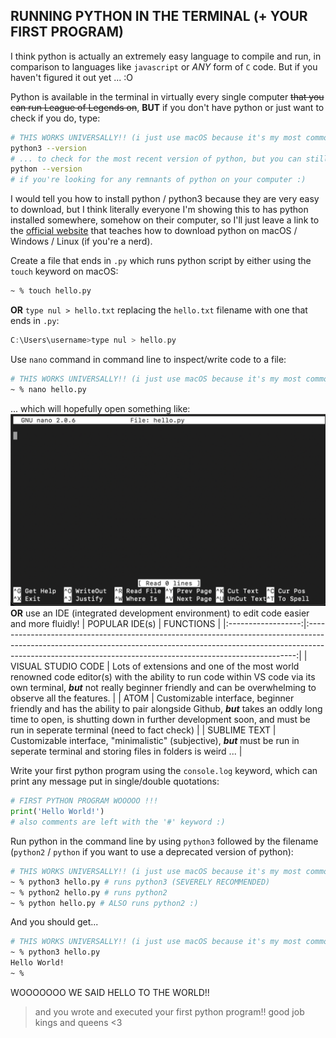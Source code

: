 ## RUNNING PYTHON IN THE TERMINAL (+ YOUR FIRST PROGRAM)
I think python is actually an extremely easy language to compile and run, in comparison to languages like `javascript` or *ANY* form of `C` code. But if you haven't figured it out yet ... :O 

Python is available in the terminal in virtually every single computer ~~that you can run League of Legends on~~, **BUT** if you don't have python or just want to check if you do, type:
```bash
# THIS WORKS UNIVERSALLY!! (i just use macOS because it's my most common machine :))
python3 --version
# ... to check for the most recent version of python, but you can still use: 
python --version
# if you're looking for any remnants of python on your computer :)
```
I would tell you how to install python / python3 because they are very easy to download, but I think literally everyone I'm showing this to has python installed somewhere, somehow on their computer, so I'll just leave a link to the [official website](https://www.python.org/downloads/) that teaches how to download python on macOS / Windows / Linux (if you're a nerd).  

Create a file that ends in `.py` which runs python script by either using the `touch` keyword on macOS:
``` bash
~ % touch hello.py
```
**OR** `type nul > hello.txt` replacing the `hello.txt` filename with one that ends in `.py`:
``` c++
C:\Users\username>type nul > hello.py
```
Use `nano` command in command line to inspect/write code to a file:
``` bash
# THIS WORKS UNIVERSALLY!! (i just use macOS because it's my most common machine :))
~ % nano hello.py
```
... which will hopefully open something like:
![nano_in_terminal](https://github.com/julesiet/casually-explained-coding/blob/40d01d941081d5d7559bf3c128a73823b88e551f/anaconda%20(python)/nano.png)
**OR** use an IDE (integrated development environment) to edit code easier and more fluidly!
|   POPULAR IDE(s)   |                                                                                                                FUNCTIONS                                                                                                                |
|:------------------:|:---------------------------------------------------------------------------------------------------------------------------------------------------------------------------------------------------------------------------------------:|
| VISUAL STUDIO CODE |      Lots of extensions and one of the most world renowned code editor(s) with the ability to run code within VS code via its own terminal, __*but*__ not really beginner friendly and can be overwhelming to observe all the features.     |
|        ATOM        | Customizable interface, beginner friendly and has the ability to pair alongside Github, __*but*__ takes an oddly long time to open, is shutting down in further development soon, and must be run in seperate terminal (need to fact check) |
|    SUBLIME TEXT    |                                                  Customizable interface, "minimalistic" (subjective), __*but*__ must be run in seperate terminal and storing files in folders is weird ...                                                  | 

Write your first python program using the `console.log` keyword, which can print any message put in single/double quotations:
``` python
# FIRST PYTHON PROGRAM WOOOOO !!!
print('Hello World!')
# also comments are left with the '#' keyword :)
```
Run python in the command line by using `python3` followed by the filename (`python2` / `python` if you want to use a deprecated version of python): 
``` bash
# THIS WORKS UNIVERSALLY!! (i just use macOS because it's my most common machine :))
~ % python3 hello.py # runs python3 (SEVERELY RECOMMENDED)
~ % python2 hello.py # runs python2
~ % python hello.py # ALSO runs python2 :)
```
And you should get...
``` bash
# THIS WORKS UNIVERSALLY!! (i just use macOS because it's my most common machine :))
~ % python3 hello.py
Hello World!
~ %
```
WOOOOOOO WE SAID HELLO TO THE WORLD!! 
> and you wrote and executed your first python program!! good job kings and queens <3
